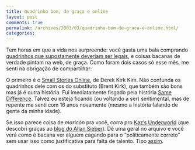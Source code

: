 ```yaml
---
title: Quadrinho bom, de graça e online
layout: post
comments: true
permalink: /archives/2003/03/quadrinho-bom-de-graca-e-online.html/
categories:
---
```

Tem horas em que a vida nos surpreende: você gasta uma bala comprando <a href=" http://www.livrariaexotica.com.br/playboy.htm" >quadrinhos que supostamente deveriam ser legais</a>, e coisas bacanas de verdade pintam na web, de graça. Como foram dois casos só esse mês, me senti na obrigação de compartilhar:

O primeiro é o <a href="http://www.smallstoriesonline.com/" >Small Stories Online</a>, de Derek Kirk Kim. Não confunda os quadrinhos dele com os do substituto (Brent Kirk), que também são bons mas já é outra história. Fui imediatamente fisgado pela história <a href="http://www.smallstoriesonline.com/Comics/SameDifference/SameDifference01.htm" >Same Difference</a>. Talvez eu esteja ficando (ou voltando a ser) sentimental, mas de repente me senti com 16 anos novamente (mesmo a história falando de gente da minha idade).

Se isso parece coisa de *maricón* pra você, corra pro <a href="http://www.kazunderworld.com/">Kaz&#8217;s Underworld</a> (que descobri graças ao <a href="http://www.allansieber.blogger.com.br">blog do Allan Sieber</a>). Dê uma geral no arquivo e você verá como é bacana ver alguém cagando para o &#8220;politicamente correto&#8221; sem usar isso como justificativa para falta de talento. Tipo <a href="http://www.kazunderworld.com/archive/1.88.html" >assim</a>.